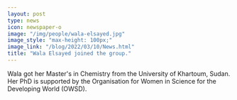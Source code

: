 ```yaml
---
layout: post
type: news
icon: newspaper-o
image: "/img/people/wala-elsayed.jpg" 
image_style: "max-height: 100px;"
image_link: "/blog/2022/03/10/News.html"
title: "Wala Elsayed joined the group."
---
```


Wala got her Master's in Chemistry from the University of Khartoum, Sudan. 
Her PhD is supported by the Organisation for Women in Science for the Developing World (OWSD).

